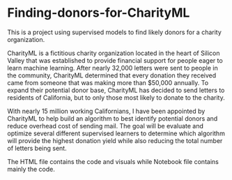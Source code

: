 # Finding-donors-for-CharityML
This is a project using supervised models to find likely donors for a charity organization.

CharityML is a fictitious charity organization located in the heart of Silicon Valley that was established to provide financial support for people eager to learn machine learning. After nearly 32,000 letters were sent to people in the community, CharityML determined that every donation they received came from someone that was making more than $50,000 annually. To expand their potential donor base, CharityML has decided to send letters to residents of California, but to only those most likely to donate to the charity.

With nearly 15 million working Californians, I have been appointed by CharityML to help build an algorithm to best identify potential donors and reduce overhead cost of sending mail. The goal will be evaluate and optimize several different supervised learners to determine which algorithm will provide the highest donation yield while also reducing the total number of letters being sent.

The HTML file contains the code and visuals while Notebook file contains mainly the code.
